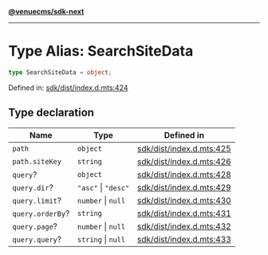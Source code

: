 [**@venuecms/sdk-next**](../Index.md)

***

# Type Alias: SearchSiteData

```ts
type SearchSiteData = object;
```

Defined in: [sdk/dist/index.d.mts:424](https://github.com/venuecms/sdk/blob/0048e875fedcd11f329f993e4088b84401af4036/packages/sdk/dist/index.d.mts#L424)

## Type declaration

| Name | Type | Defined in |
| ------ | ------ | ------ |
| <a id="path"></a> `path` | `object` | [sdk/dist/index.d.mts:425](https://github.com/venuecms/sdk/blob/0048e875fedcd11f329f993e4088b84401af4036/packages/sdk/dist/index.d.mts#L425) |
| `path.siteKey` | `string` | [sdk/dist/index.d.mts:426](https://github.com/venuecms/sdk/blob/0048e875fedcd11f329f993e4088b84401af4036/packages/sdk/dist/index.d.mts#L426) |
| <a id="query"></a> `query`? | `object` | [sdk/dist/index.d.mts:428](https://github.com/venuecms/sdk/blob/0048e875fedcd11f329f993e4088b84401af4036/packages/sdk/dist/index.d.mts#L428) |
| `query.dir`? | `"asc"` \| `"desc"` | [sdk/dist/index.d.mts:429](https://github.com/venuecms/sdk/blob/0048e875fedcd11f329f993e4088b84401af4036/packages/sdk/dist/index.d.mts#L429) |
| `query.limit`? | `number` \| `null` | [sdk/dist/index.d.mts:430](https://github.com/venuecms/sdk/blob/0048e875fedcd11f329f993e4088b84401af4036/packages/sdk/dist/index.d.mts#L430) |
| `query.orderBy`? | `string` | [sdk/dist/index.d.mts:431](https://github.com/venuecms/sdk/blob/0048e875fedcd11f329f993e4088b84401af4036/packages/sdk/dist/index.d.mts#L431) |
| `query.page`? | `number` \| `null` | [sdk/dist/index.d.mts:432](https://github.com/venuecms/sdk/blob/0048e875fedcd11f329f993e4088b84401af4036/packages/sdk/dist/index.d.mts#L432) |
| `query.query`? | `string` \| `null` | [sdk/dist/index.d.mts:433](https://github.com/venuecms/sdk/blob/0048e875fedcd11f329f993e4088b84401af4036/packages/sdk/dist/index.d.mts#L433) |
